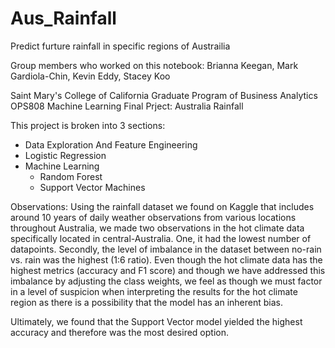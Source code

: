# Aus_Rainfall
Predict furture rainfall in specific regions of Austrailia 

Group members who worked on this notebook: Brianna Keegan, Mark Gardiola-Chin, Kevin Eddy, Stacey Koo

Saint Mary's College of California Graduate Program of Business Analytics 
OPS808 Machine Learning Final Prject: Australia Rainfall

This project is broken into 3 sections:
- Data Exploration And Feature Engineering
- Logistic Regression
- Machine Learning
  - Random Forest
  - Support Vector Machines

Observations:
Using the rainfall dataset we found on Kaggle that includes around 10 years of daily weather observations from various locations throughout Australia,
we made two observations in the hot climate data specifically located in central-Australia. One, it had the lowest number of datapoints. Secondly, the 
level of imbalance in the dataset between no-rain vs. rain was the highest (1:6 ratio). Even though the hot climate data has the highest metrics (accuracy 
and F1 score) and though we have addressed this imbalance by adjusting the class weights, we feel as though we must factor in a level of suspicion when 
interpreting the results for the hot climate region as there is a possibility that the model has an inherent bias.

Ultimately, we found that the Support Vector model yielded the highest accuracy and therefore was the most desired option.

